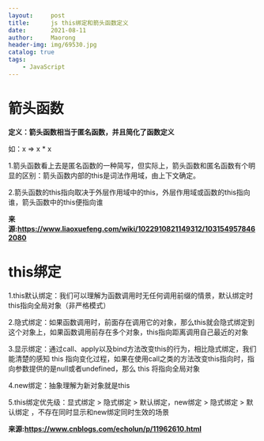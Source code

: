 ```yaml
---
layout:     post
title:      js this绑定和箭头函数定义
date:       2021-08-11
author:     Maorong
header-img: img/69530.jpg
catalog: true
tags:
    - JavaScript
---
```


# 箭头函数

**定义：箭头函数相当于匿名函数，并且简化了函数定义**

如：x => x * x


1.箭头函数看上去是匿名函数的一种简写，但实际上，箭头函数和匿名函数有个明显的区别：箭头函数内部的this是词法作用域，由上下文确定。

2.箭头函数的this指向取决于外层作用域中的this，外层作用域或函数的this指向谁，箭头函数中的this便指向谁

**来源:https://www.liaoxuefeng.com/wiki/1022910821149312/1031549578462080**

# this绑定

1.this默认绑定：我们可以理解为函数调用时无任何调用前缀的情景，默认绑定时this指向全局对象（非严格模式）

2.隐式绑定：如果函数调用时，前面存在调用它的对象，那么this就会隐式绑定到这个对象上，如果函数调用前存在多个对象，this指向距离调用自己最近的对象

3.显示绑定：通过call、apply以及bind方法改变this的行为，相比隐式绑定，我们能清楚的感知 this 指向变化过程，如果在使用call之类的方法改变this指向时，指向参数提供的是null或者undefined，那么 this 将指向全局对象

4.new绑定：抽象理解为新对象就是this

5.this绑定优先级：显式绑定 > 隐式绑定 > 默认绑定，new绑定 > 隐式绑定 > 默认绑定
，不存在同时显示和new绑定同时生效的场景


**来源:https://www.cnblogs.com/echolun/p/11962610.html**